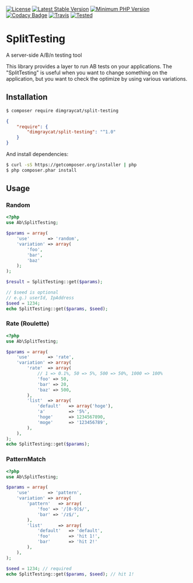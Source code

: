 [![License](https://img.shields.io/badge/license-mit-blue.svg?style=flat-square)](https://github.com/dimgraycat/php-split-testing/blob/master/LICENSE)
[![Latest Stable Version](https://img.shields.io/packagist/v/dimgraycat/phpirkit.svg?style=flat-square)](https://packagist.org/packages/dimgraycat/split-testing)
[![Minimum PHP Version](https://img.shields.io/badge/php-%3E%3D%205.3-8892BF.svg?style=flat-square)](https://php.net/)
[![Codacy Badge](https://api.codacy.com/project/badge/Grade/a842ef33eadd4899a043a9fdc270ee93)](https://www.codacy.com/app/dimgraycat/php-split-testing?utm_source=github.com&amp;utm_medium=referral&amp;utm_content=dimgraycat/php-split-testing&amp;utm_campaign=Badge_Grade)
[![Travis](https://img.shields.io/travis/rust-lang/rust.svg?style=flat-square)](https://travis-ci.org/dimgraycat/php-split-testing)
[![Tested](https://img.shields.io/badge/PHP%207.1%20%7C%20PHP%207.0%20%7C%20PHP%205.6%20%7C%20PHP%205.5%20%7C%20PHP%205.4%20%7C%20PHP%205.3-Tested-green.svg?style=flat-square)](https://php-eye.com/package/dimgraycat/split-testing)

# SplitTesting
A server-side A/B/n testing tool

This library provides a layer to run AB tests on your applications.
The "SplitTesting" is useful when you want to change something on the application, but you want to check the optimize by using various variations.

## Installation

```bash
$ composer require dimgraycat/split-testing
```
```json
{
    "require": {
        "dimgraycat/split-testing": "^1.0"
    }
}
```

And install dependencies:

```bash
$ curl -sS https://getcomposer.org/installer | php
$ php composer.phar install
```

## Usage

### Random
```php
<?php
use Ab\SplitTesting;

$params = array(
	'use'		=> 'random',
    'variation' => array(
        'foo',
        'bar',
        'baz'
    );
);

$result = SplitTesting::get($params);

// $seed is optional
// e.g.) userId, IpAddress
$seed = 1234;
echo SplitTesting::get($params, $seed);
```

### Rate (Roulette)
```php
<?php
use Ab\SplitTesting;

$params = array(
	'use'       => 'rate',
	'variation' => array(
		'rate'  => array(
          	// 1 => 0.1%, 50 => 5%, 500 => 50%, 1000 => 100%
			'foo' => 50,
			'bar' => 20,
			'baz' => 500,
		),
		'list'  => array(
			'default'   => array('hoge'),
			'a'         => '5%',
			'hoge'      => 1234567890,
			'moge'      => '123456789',
		),
	),
);
echo SplitTesting::get($params);
```

### PatternMatch
```php
<?php
use Ab\SplitTesting;

$params = array(
	'use'       => 'pattern',
	'variation' => array(
		'pattern'   => array(
			'foo' => '/[0-9]$/',
			'bar' => '/z$/',
		),
		'list'      => array(
			'default'	=> 'default',
			'foo'       => 'hit 1!',
			'bar'       => 'hit 2!'
		),
	),
);

$seed = 1234; // required
echo SplitTesting::get($params, $seed); // hit 1!
```
